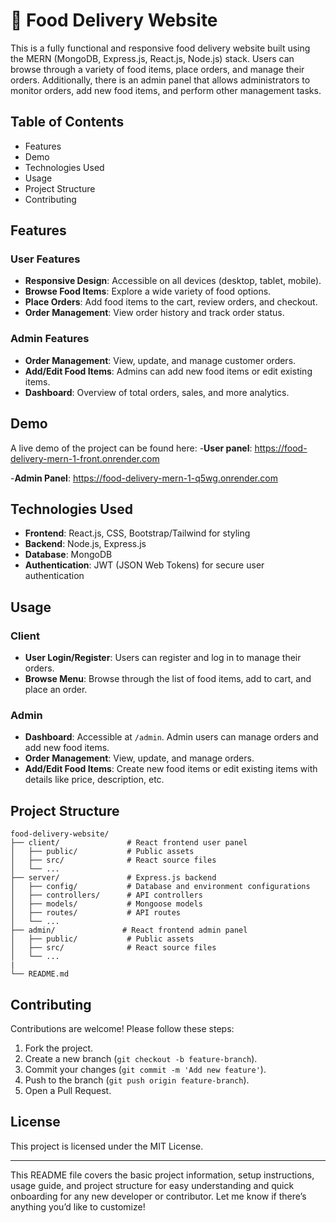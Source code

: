 # 🍔 Food Delivery Website

This is a fully functional and responsive food delivery website built using the MERN (MongoDB, Express.js, React.js, Node.js) stack. Users can browse through a variety of food items, place orders, and manage their orders. Additionally, there is an admin panel that allows administrators to monitor orders, add new food items, and perform other management tasks.

## Table of Contents
- Features
- Demo
- Technologies Used
- Usage
- Project Structure
- Contributing

## Features
### User Features
- **Responsive Design**: Accessible on all devices (desktop, tablet, mobile).
- **Browse Food Items**: Explore a wide variety of food options.
- **Place Orders**: Add food items to the cart, review orders, and checkout.
- **Order Management**: View order history and track order status.

### Admin Features
- **Order Management**: View, update, and manage customer orders.
- **Add/Edit Food Items**: Admins can add new food items or edit existing items.
- **Dashboard**: Overview of total orders, sales, and more analytics.

## Demo
A live demo of the project can be found here: 
-**User panel**: https://food-delivery-mern-1-front.onrender.com

-**Admin Panel**: https://food-delivery-mern-1-q5wg.onrender.com

## Technologies Used
- **Frontend**: React.js, CSS, Bootstrap/Tailwind for styling
- **Backend**: Node.js, Express.js
- **Database**: MongoDB
- **Authentication**: JWT (JSON Web Tokens) for secure user authentication

## Usage

### Client
- **User Login/Register**: Users can register and log in to manage their orders.
- **Browse Menu**: Browse through the list of food items, add to cart, and place an order.
  
### Admin
- **Dashboard**: Accessible at `/admin`. Admin users can manage orders and add new food items.
- **Order Management**: View, update, and manage orders.
- **Add/Edit Food Items**: Create new food items or edit existing items with details like price, description, etc.

## Project Structure
```
food-delivery-website/
├── client/               # React frontend user panel
│   ├── public/           # Public assets
│   ├── src/              # React source files
│   └── ...
├── server/               # Express.js backend
│   ├── config/           # Database and environment configurations
│   ├── controllers/      # API controllers
│   ├── models/           # Mongoose models
│   ├── routes/           # API routes
│   └── ...
├── admin/               # React frontend admin panel
│   ├── public/           # Public assets
│   ├── src/              # React source files
│   └── ...
|  
└── README.md
```

## Contributing
Contributions are welcome! Please follow these steps:
1. Fork the project.
2. Create a new branch (`git checkout -b feature-branch`).
3. Commit your changes (`git commit -m 'Add new feature'`).
4. Push to the branch (`git push origin feature-branch`).
5. Open a Pull Request.

## License
This project is licensed under the MIT License.

---

This README file covers the basic project information, setup instructions, usage guide, and project structure for easy understanding and quick onboarding for any new developer or contributor. Let me know if there’s anything you’d like to customize!
